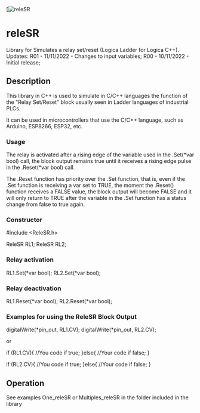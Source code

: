 [![releSR](https://github.com/rafaelduo/releSR)


# releSR

Library for Simulates a relay set/reset (Logica Ladder for Logica C++).
Updates:
	R01 - 11/11/2022 - Changes to input variables;
	R00 - 10/11/2022 - Initial release;


## Description

This library in C++ is used to simulate in C/C++ languages the function of the "Relay Set/Reset" block usually seen in Ladder languages of industrial PLCs.

It can be used in microcontrollers that use the C/C++ language, such as Arduino, ESP8266, ESP32, etc.

### Usage

The relay is activated after a rising edge of the variable used in the .Set(*var bool) call, the block output remains true until it receives a rising edge pulse in the .Reset(*var bool) call.

The .Reset function has priority over the .Set function, that is, even if the .Set function is receiving a var set to TRUE, the moment the .Reset() function receives a FALSE value,
the block output will become FALSE and it will only return to TRUE after the variable in the .Set function has a status change from false to true again.


### Constructor

#include <ReleSR.h>

ReleSR RL1;
ReleSR RL2;

### Relay activation

RL1.Set(*var bool);
RL2.Set(*var bool);

### Relay deactivation

RL1.Reset(*var bool);
RL2.Reset(*var bool);

### Examples for using the ReleSR Block Output

digitalWrite(*pin_out, RL1.CV);
digitalWrite(*pin_out, RL2.CV);

or

if (RL1.CV){
	//You code if true;
}else{
	//Your code if false;
}

if (RL2.CV){
	//You code if true;
}else{
	//Your code if false;
}


## Operation

See examples One_releSR or Multiples_releSR in the folder included in the library